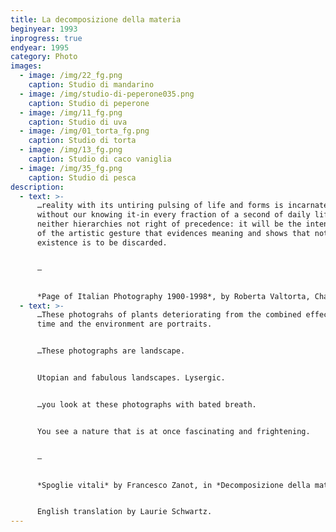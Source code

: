 ```yaml
---
title: La decomposizione della materia
beginyear: 1993
inprogress: true
endyear: 1995
category: Photo
images:
  - image: /img/22_fg.png
    caption: Studio di mandarino
  - image: /img/studio-di-peperone035.png
    caption: Studio di peperone
  - image: /img/11_fg.png
    caption: Studio di uva
  - image: /img/01_torta_fg.png
    caption: Studio di torta
  - image: /img/13_fg.png
    caption: Studio di caco vaniglia
  - image: /img/35_fg.png
    caption: Studio di pesca
description:
  - text: >-
      …reality with its untiring pulsing of life and forms is incarnated-
      without our knowing it-in every fraction of a second of daily life, with
      neither hierarchies not right of precedence: it will be the intentionality
      of the artistic gesture that evidences meaning and shows that nothing of
      existence is to be discarded.


      —


      *Page of Italian Photography 1900-1998*, by Roberta Valtorta, Charta 1998.
  - text: >-
      …These photograhs of plants deteriorating from the combined effects of
      time and the environment are portraits.


      …These photographs are landscape.


      Utopian and fabulous landscapes. Lysergic.


      …you look at these photographs with bated breath.


      You see a nature that is at once fascinating and frightening.


      —


      *Spoglie vitali* by Francesco Zanot, in *Decomposizione della materia* by Bruna Ginammi, Galerie Mazzoli Berlin, March 2023.


      English translation by Laurie Schwartz.
---
```

